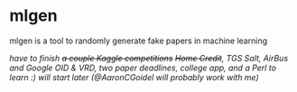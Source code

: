# mlgen
mlgen is a tool to randomly generate fake papers in machine learning

*have to finish ~~a couple Kaggle competitions~~ ~~Home Credit~~, TGS Salt, AirBus and Google OID & VRD, two paper deadlines, college app, and a Perl to learn :) will start later*
*(@AaronCGoidel will probably work with me)*
